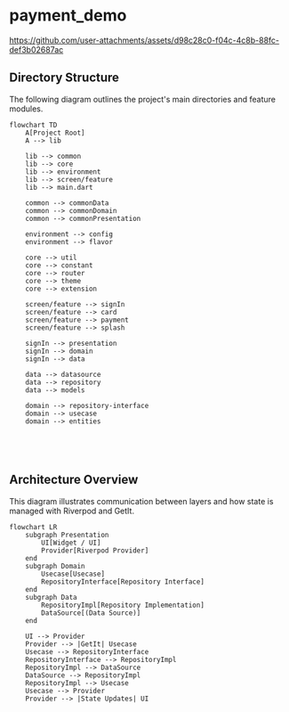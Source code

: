 # payment_demo



https://github.com/user-attachments/assets/d98c28c0-f04c-4c8b-88fc-def3b02687ac

## Directory Structure

The following diagram outlines the project's main directories and feature modules.

```mermaid
flowchart TD
    A[Project Root]
    A --> lib

    lib --> common
    lib --> core
    lib --> environment
    lib --> screen/feature
    lib --> main.dart

    common --> commonData
    common --> commonDomain
    common --> commonPresentation

    environment --> config
    environment --> flavor

    core --> util
    core --> constant
    core --> router
    core --> theme
    core --> extension

    screen/feature --> signIn
    screen/feature --> card
    screen/feature --> payment
    screen/feature --> splash

    signIn --> presentation
    signIn --> domain
    signIn --> data

    data --> datasource
    data --> repository
    data --> models

    domain --> repository-interface
    domain --> usecase
    domain --> entities
    

    


```

## Architecture Overview

This diagram illustrates communication between layers and how state is managed with Riverpod and GetIt.

```mermaid
flowchart LR
    subgraph Presentation
        UI[Widget / UI]
        Provider[Riverpod Provider]
    end
    subgraph Domain
        Usecase[Usecase]
        RepositoryInterface[Repository Interface]
    end
    subgraph Data
        RepositoryImpl[Repository Implementation]
        DataSource[(Data Source)]
    end

    UI --> Provider
    Provider --> |GetIt| Usecase
    Usecase --> RepositoryInterface
    RepositoryInterface --> RepositoryImpl
    RepositoryImpl --> DataSource
    DataSource --> RepositoryImpl
    RepositoryImpl --> Usecase
    Usecase --> Provider
    Provider --> |State Updates| UI
```

